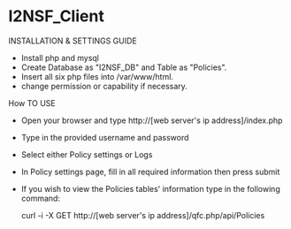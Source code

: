 # I2NSF_Client

INSTALLATION & SETTINGS GUIDE

  - Install php and mysql
  - Create Database as "I2NSF_DB" and Table as "Policies".
  - Insert all six php files into /var/www/html.
  - change permission or capability if necessary.

How TO USE

  - Open your browser and type http://[web server's ip address]/index.php
  - Type in the provided username and password
  - Select either Policy settings or Logs
  - In Policy settings page, fill in all required information then press submit
  - If you wish to view the Policies tables' information type in the following command:
     
    curl -i -X GET http://[web server's ip address]/qfc.php/api/Policies
